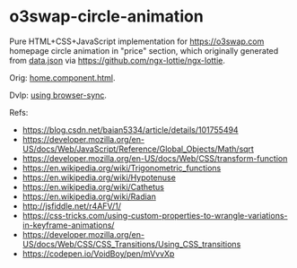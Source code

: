 # o3swap-circle-animation

Pure HTML+CSS+JavaScript implementation for https://o3swap.com homepage circle animation in "price" section, which originally generated from [data.json](https://github.com/O3Labs/o3swap/blob/main/src/assets/json/swap/data.json) via <https://github.com/ngx-lottie/ngx-lottie>.

Orig: [home.component.html](https://github.com/O3Labs/o3swap/blob/6771d14cdc7b933870ede98700d12bd51ab56550/src/app/pages/home/home.component.html#L58-L71).

Dvlp: [using browser-sync](https://medium.com/@svinkle/start-a-local-live-reload-web-server-with-one-command-72f99bc6e855).

Refs:

- https://blog.csdn.net/baian5334/article/details/101755494
- https://developer.mozilla.org/en-US/docs/Web/JavaScript/Reference/Global_Objects/Math/sqrt
- https://developer.mozilla.org/en-US/docs/Web/CSS/transform-function
- https://en.wikipedia.org/wiki/Trigonometric_functions
- https://en.wikipedia.org/wiki/Hypotenuse
- https://en.wikipedia.org/wiki/Cathetus
- https://en.wikipedia.org/wiki/Radian
- http://jsfiddle.net/r4AFV/1/
- https://css-tricks.com/using-custom-properties-to-wrangle-variations-in-keyframe-animations/
- https://developer.mozilla.org/en-US/docs/Web/CSS/CSS_Transitions/Using_CSS_transitions
- https://codepen.io/VoidBoy/pen/mVvvXp
